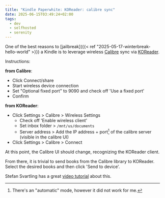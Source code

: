 ```yaml
---
title: "Kindle Paperwhite: KOReader: calibre sync"
date: 2025-06-15T03:49:24+02:00
tags:
  - dev
  - selfhosted
  - serenity
---
```


One of the best reasons to [jailbreak]({{< ref
"2025-05-17-winterbreak-hello-world" >}}) a Kindle is to leverage wireless
[Calibre](https://calibre-ebook.com/) sync via [KOReader](http://koreader.rocks/).

Instructions:

**from Calibre**:

- Click Connect/share
- Start wireless device connection
- Set "Optional fixed port" to 9090 and check off 'Use a fixed port'
- Confirm

**from KOReader**:

- Click Settings > Calibre > Wireless Settings
  - Check off 'Enable wireless client'
  - Set inbox folder > `/mnt/us/documents`
  - Server address > Add the IP address + port[^1] of the calibre server (visible in the calibre UI)
- Click Settings > Calibre > Connect

At this point, the Calibre UI should change, recognizing the KOReader client.

From there, it is trivial to send books from the Calibre library to KOReader.
Select the desired books and then click 'Send to device'.

Stefan Svartling has a great [video
tutorial](https://www.youtube.com/watch?v=AQHbOTEJAak) about this.

[^1]: There's an "automatic" mode, however it did not work for me.
